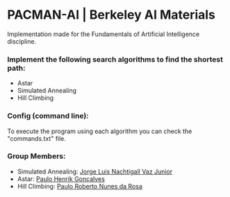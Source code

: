 # PACMAN-AI | Berkeley AI Materials

Implementation made for the Fundamentals of Artificial Intelligence discipline.

### Implement the following search algorithms to find the shortest path:

- Astar
- Simulated Annealing
- Hill Climbing

### Config (command line):

To execute the program using each algorithm you can check the "commands.txt" file.

### Group Members:

- Simulated Annealing: [Jorge Luis Nachtigall Vaz Junior](https://github.com/JorgeNachtigall)
- Astar: [Paulo Henrik Gonçalves](https://github.com/pHgon)
- Hill Climbing: [Paulo Roberto Nunes da Rosa](https://github.com/paulornr89)
